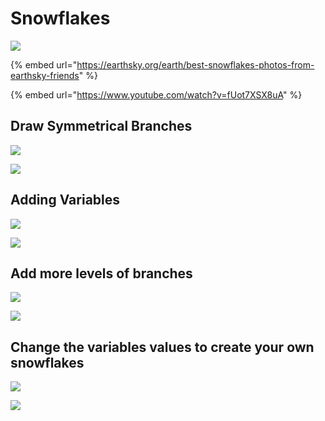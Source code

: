 # Snowflakes

![](../../.gitbook/assets/image.png)

{% embed url="https://earthsky.org/earth/best-snowflakes-photos-from-earthsky-friends" %}

{% embed url="https://www.youtube.com/watch?v=fUot7XSX8uA" %}



## Draw Symmetrical Branches

![](../../.gitbook/assets/image%20%2813%29.png)

![](../../.gitbook/assets/image%20%284%29.png)

## Adding Variables

![](../../.gitbook/assets/image%20%288%29.png)

![](../../.gitbook/assets/image%20%286%29.png)

## Add more levels of branches

![](../../.gitbook/assets/image%20%2810%29.png)

![](../../.gitbook/assets/image%20%287%29.png)

## Change the variables values to create your own snowflakes

![](../../.gitbook/assets/image%20%289%29.png)

![](../../.gitbook/assets/image%20%2817%29.png)

